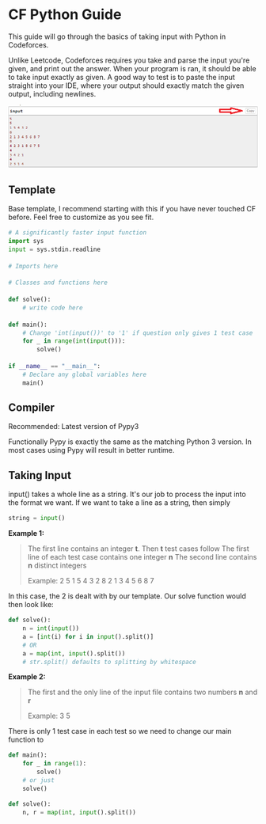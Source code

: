 # CF Python Guide

This guide will go through the basics of taking input with Python in Codeforces.

Unlike Leetcode, Codeforces requires you take and parse the input you're given, and print out the answer.
When your program is ran, it should be able to take input exactly as given.
A good way to test is to paste the input straight into your IDE, where your output should exactly match the given output, including newlines.

![copy](copy.png)

## Template
Base template, I recommend starting with this if you have never touched CF before. Feel free to customize as you see fit.
```python
# A significantly faster input function
import sys  
input = sys.stdin.readline

# Imports here

# Classes and functions here

def solve():  
    # write code here
  
def main():
    # Change 'int(input())' to '1' if question only gives 1 test case  
    for _ in range(int(input())):  
        solve()  
  
if __name__ == "__main__":
    # Declare any global variables here  
    main()
```

## Compiler
Recommended:
Latest version of Pypy3

Functionally Pypy is exactly the same as the matching Python 3 version.
In most cases using Pypy will result in better runtime.

## Taking Input
input() takes a whole line as a string. It's our job to process the input into the format we want.
If we want to take a line as a string, then simply
```python
string = input()
```
**Example 1:**
> The first line contains an integer **t**. Then **t** test cases follow
> The first line of each test case contains one integer **n**
> The second line contains **n** distinct integers
> 
> Example:
> 2
> 5
> 1 5 4 3 2
> 8
> 2 1 3 4 5 6 8 7

In this case, the 2 is dealt with by our template.
Our solve function would then look like:
```python
def solve():
    n = int(input())
    a = [int(i) for i in input().split()]
    # OR
    a = map(int, input().split())
    # str.split() defaults to splitting by whitespace
```

**Example 2:**
> The first and the only line of the input file contains two numbers **n** and **r**
> 
> Example:
> 3 5

There is only 1 test case in each test so we need to change our main function to
```python
def main(): 
    for _ in range(1):  
        solve()
    # or just
    solve()
```

```python
def solve():
    n, r = map(int, input().split())
```
